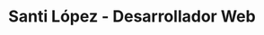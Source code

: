 ---
# Feel free to add content and custom Front Matter to this file.
# To modify the layout, see https://jekyllrb.com/docs/themes/#overriding-theme-defaults

layout: home
title: "Santi López - Desarrollador Web"
titlepage: "Santi López"
subtitlepage: "Web Developer"
---